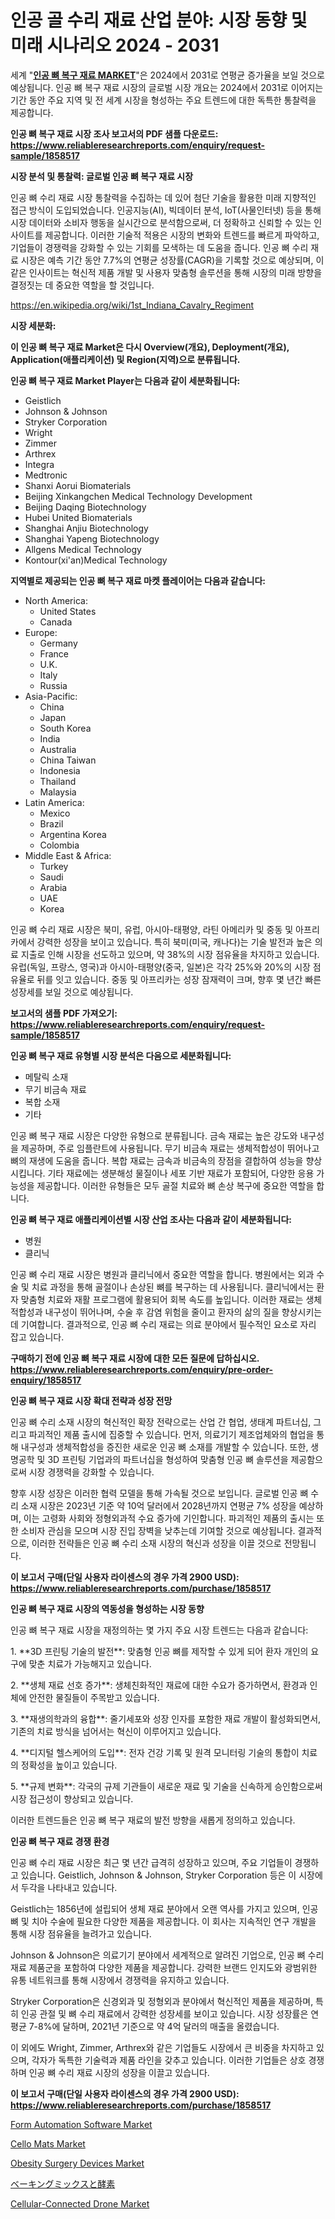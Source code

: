 <p><h1>인공 골 수리 재료 산업 분야: 시장 동향 및 미래 시나리오 2024 - 2031</h1></p><p>세계 "<strong><a href="https://www.reliableresearchreports.com/artificial-bone-repair-material-r1858517">인공 뼈 복구 재료 MARKET</a></strong>"은 2024에서 2031로 연평균 증가율을 보일 것으로 예상됩니다. 인공 뼈 복구 재료 시장의 글로벌 시장 개요는 2024에서 2031로 이어지는 기간 동안 주요 지역 및 전 세계 시장을 형성하는 주요 트렌드에 대한 독특한 통찰력을 제공합니다.</p>
<p><strong>인공 뼈 복구 재료 시장 조사 보고서의 PDF 샘플 다운로드: <a href="https://www.reliableresearchreports.com/enquiry/request-sample/1858517">https://www.reliableresearchreports.com/enquiry/request-sample/1858517</a></strong></p>
<p><strong>시장 분석 및 통찰력: 글로벌 인공 뼈 복구 재료 시장</strong></p>
<p><p>인공 뼈 수리 재료 시장 통찰력을 수집하는 데 있어 첨단 기술을 활용한 미래 지향적인 접근 방식이 도입되었습니다. 인공지능(AI), 빅데이터 분석, IoT(사물인터넷) 등을 통해 시장 데이터와 소비자 행동을 실시간으로 분석함으로써, 더 정확하고 신뢰할 수 있는 인사이트를 제공합니다. 이러한 기술적 적용은 시장의 변화와 트렌드를 빠르게 파악하고, 기업들이 경쟁력을 강화할 수 있는 기회를 모색하는 데 도움을 줍니다. 인공 뼈 수리 재료 시장은 예측 기간 동안 7.7%의 연평균 성장률(CAGR)을 기록할 것으로 예상되며, 이 같은 인사이트는 혁신적 제품 개발 및 사용자 맞춤형 솔루션을 통해 시장의 미래 방향을 결정짓는 데 중요한 역할을 할 것입니다.</p></p>
<p><a href="%7CAUTHORITHY_DOMAIN_URL%7C">https://en.wikipedia.org/wiki/1st_Indiana_Cavalry_Regiment</a></p>
<p><strong>시장 세분화:</strong></p>
<p><strong>이 인공 뼈 복구 재료 Market은 다시 Overview(개요), Deployment(개요), Application(애플리케이션) 및 Region(지역)으로 분류됩니다.</strong></p>
<p><strong>인공 뼈 복구 재료 Market Player는 다음과 같이 세분화됩니다:</strong></p>
<p><ul><li>Geistlich</li><li>Johnson & Johnson</li><li>Stryker Corporation</li><li>Wright</li><li>Zimmer</li><li>Arthrex</li><li>Integra</li><li>Medtronic</li><li>Shanxi Aorui Biomaterials</li><li>Beijing Xinkangchen Medical Technology Development</li><li>Beijing Daqing Biotechnology</li><li>Hubei United Biomaterials</li><li>Shanghai Anjiu Biotechnology</li><li>Shanghai Yapeng Biotechnology</li><li>Allgens Medical Technology</li><li>Kontour(xi'an)Medical Technology</li></ul></p>
<p><strong>지역별로 제공되는 인공 뼈 복구 재료 마켓 플레이어는 다음과 같습니다:</strong></p>
<p><ul>
    <li>
        North America:
        <ul>
            <li>United States</li>
            <li>Canada</li>
        </ul>
    </li>
    <li>
        Europe:
        <ul>
            <li>Germany</li>
            <li>France</li>
            <li>U.K.</li>
            <li>Italy</li>
            <li>Russia</li>
        </ul>
    </li>
    <li>
        Asia-Pacific:
        <ul>
            <li>China</li>
            <li>Japan</li>
            <li>South Korea</li>
            <li>India</li>
            <li>Australia</li>
            <li>China Taiwan</li>
            <li>Indonesia</li>
            <li>Thailand</li>
            <li>Malaysia</li>
        </ul>
    </li>
    <li>
        Latin America:
        <ul>
            <li>Mexico</li>
            <li>Brazil</li>
            <li>Argentina Korea</li>
            <li>Colombia</li>
        </ul>
    </li>
    <li>
        Middle East & Africa:
        <ul>
            <li>Turkey</li>
            <li>Saudi</li>
            <li>Arabia</li>
            <li>UAE</li>
            <li>Korea</li>
        </ul>
    </li>
    </ul></p>
<p><p>인공 뼈 수리 재료 시장은 북미, 유럽, 아시아-태평양, 라틴 아메리카 및 중동 및 아프리카에서 강력한 성장을 보이고 있습니다. 특히 북미(미국, 캐나다)는 기술 발전과 높은 의료 지출로 인해 시장을 선도하고 있으며, 약 38%의 시장 점유율을 차지하고 있습니다. 유럽(독일, 프랑스, 영국)과 아시아-태평양(중국, 일본)은 각각 25%와 20%의 시장 점유율로 뒤를 잇고 있습니다. 중동 및 아프리카는 성장 잠재력이 크며, 향후 몇 년간 빠른 성장세를 보일 것으로 예상됩니다.</p></p>
<p><strong>보고서의 샘플 PDF 가져오기: <a href="https://www.reliableresearchreports.com/enquiry/request-sample/1858517">https://www.reliableresearchreports.com/enquiry/request-sample/1858517</a></strong></p>
<p><strong>인공 뼈 복구 재료 유형별 시장 분석은 다음으로 세분화됩니다:</strong></p>
<p><ul><li>메탈릭 소재</li><li>무기 비금속 재료</li><li>복합 소재</li><li>기타</li></ul></p>
<p><p>인공 뼈 복구 재료 시장은 다양한 유형으로 분류됩니다. 금속 재료는 높은 강도와 내구성을 제공하며, 주로 임플란트에 사용됩니다. 무기 비금속 재료는 생체적합성이 뛰어나고 뼈의 재생에 도움을 줍니다. 복합 재료는 금속과 비금속의 장점을 결합하여 성능을 향상시킵니다. 기타 재료에는 생분해성 물질이나 세포 기반 재료가 포함되어, 다양한 응용 가능성을 제공합니다. 이러한 유형들은 모두 골절 치료와 뼈 손상 복구에 중요한 역할을 합니다.</p></p>
<p><strong>인공 뼈 복구 재료 애플리케이션별 시장 산업 조사는 다음과 같이 세분화됩니다:</strong></p>
<p><ul><li>병원</li><li>클리닉</li></ul></p>
<p><p>인공 뼈 수리 재료 시장은 병원과 클리닉에서 중요한 역할을 합니다. 병원에서는 외과 수술 및 치료 과정을 통해 골절이나 손상된 뼈를 복구하는 데 사용됩니다. 클리닉에서는 환자 맞춤형 치료와 재활 프로그램에 활용되어 회복 속도를 높입니다. 이러한 재료는 생체 적합성과 내구성이 뛰어나며, 수술 후 감염 위험을 줄이고 환자의 삶의 질을 향상시키는 데 기여합니다. 결과적으로, 인공 뼈 수리 재료는 의료 분야에서 필수적인 요소로 자리 잡고 있습니다.</p></p>
<p><strong>구매하기 전에 인공 뼈 복구 재료 시장에 대한 모든 질문에 답하십시오. <a href="https://www.reliableresearchreports.com/enquiry/pre-order-enquiry/1858517">https://www.reliableresearchreports.com/enquiry/pre-order-enquiry/1858517</a></strong></p>
<p><strong>인공 뼈 복구 재료 시장 확대 전략과 성장 전망</strong></p>
<p><p>인공 뼈 수리 소재 시장의 혁신적인 확장 전략으로는 산업 간 협업, 생태계 파트너십, 그리고 파괴적인 제품 출시에 집중할 수 있습니다. 먼저, 의료기기 제조업체와의 협업을 통해 내구성과 생체적합성을 증진한 새로운 인공 뼈 소재를 개발할 수 있습니다. 또한, 생명공학 및 3D 프린팅 기업과의 파트너십을 형성하여 맞춤형 인공 뼈 솔루션을 제공함으로써 시장 경쟁력을 강화할 수 있습니다.</p><p>향후 시장 성장은 이러한 협력 모델을 통해 가속될 것으로 보입니다. 글로벌 인공 뼈 수리 소재 시장은 2023년 기준 약 10억 달러에서 2028년까지 연평균 7% 성장을 예상하며, 이는 고령화 사회와 정형외과적 수요 증가에 기인합니다. 파괴적인 제품의 출시는 또한 소비자 관심을 모으며 시장 진입 장벽을 낮추는데 기여할 것으로 예상됩니다. 결과적으로, 이러한 전략들은 인공 뼈 수리 소재 시장의 혁신과 성장을 이끌 것으로 전망됩니다.</p></p>
<p><strong>이 보고서 구매(단일 사용자 라이센스의 경우 가격 2900 USD): <a href="https://www.reliableresearchreports.com/purchase/1858517">https://www.reliableresearchreports.com/purchase/1858517</a></strong></p>
<p><strong>인공 뼈 복구 재료 시장의 역동성을 형성하는 시장 동향</strong></p>
<p><p>인공 뼈 복구 재료 시장을 재정의하는 몇 가지 주요 시장 트렌드는 다음과 같습니다:</p><p>1. **3D 프린팅 기술의 발전**: 맞춤형 인공 뼈를 제작할 수 있게 되어 환자 개인의 요구에 맞춘 치료가 가능해지고 있습니다.</p><p>2. **생체 재료 선호 증가**: 생체친화적인 재료에 대한 수요가 증가하면서, 환경과 인체에 안전한 물질들이 주목받고 있습니다.</p><p>3. **재생의학과의 융합**: 줄기세포와 성장 인자를 포함한 재료 개발이 활성화되면서, 기존의 치료 방식을 넘어서는 혁신이 이루어지고 있습니다.</p><p>4. **디지털 헬스케어의 도입**: 전자 건강 기록 및 원격 모니터링 기술의 통합이 치료의 정확성을 높이고 있습니다.</p><p>5. **규제 변화**: 각국의 규제 기관들이 새로운 재료 및 기술을 신속하게 승인함으로써 시장 접근성이 향상되고 있습니다.</p><p>이러한 트렌드들은 인공 뼈 복구 재료의 발전 방향을 새롭게 정의하고 있습니다.</p></p>
<p><strong>인공 뼈 복구 재료 경쟁 환경</strong></p>
<p><p>인공 뼈 수리 재료 시장은 최근 몇 년간 급격히 성장하고 있으며, 주요 기업들이 경쟁하고 있습니다. Geistlich, Johnson & Johnson, Stryker Corporation 등은 이 시장에서 두각을 나타내고 있습니다.</p><p>Geistlich는 1856년에 설립되어 생체 재료 분야에서 오랜 역사를 가지고 있으며, 인공 뼈 및 치아 수술에 필요한 다양한 제품을 제공합니다. 이 회사는 지속적인 연구 개발을 통해 시장 점유율을 늘려가고 있습니다.</p><p>Johnson & Johnson은 의료기기 분야에서 세계적으로 알려진 기업으로, 인공 뼈 수리 재료 제품군을 포함하여 다양한 제품을 제공합니다. 강력한 브랜드 인지도와 광범위한 유통 네트워크를 통해 시장에서 경쟁력을 유지하고 있습니다.</p><p>Stryker Corporation은 신경외과 및 정형외과 분야에서 혁신적인 제품을 제공하며, 특히 인공 관절 및 뼈 수리 재료에서 강력한 성장세를 보이고 있습니다. 시장 성장률은 연평균 7-8%에 달하며, 2021년 기준으로 약 4억 달러의 매출을 올렸습니다.</p><p>이 외에도 Wright, Zimmer, Arthrex와 같은 기업들도 시장에서 큰 비중을 차지하고 있으며, 각자가 독특한 기술력과 제품 라인을 갖추고 있습니다. 이러한 기업들은 상호 경쟁하며 인공 뼈 수리 재료 시장의 성장을 이끌고 있습니다.</p></p>
<p><strong>이 보고서 구매(단일 사용자 라이센스의 경우 가격 2900 USD): <a href="https://www.reliableresearchreports.com/purchase/1858517">https://www.reliableresearchreports.com/purchase/1858517</a></strong></p>
<p><p><a href="https://www.linkedin.com/pulse/insights-form-automation-software-market-size-which-expanding-h01lf?trackingId=Hf5mjphxSI%2BtJ3GRxztAQA%3D%3D">Form Automation Software Market</a></p><p><a href="https://github.com/vimar16th/Market-Research-Report-List-6/blob/main/cello-mats-market.md">Cello Mats Market</a></p><p><a href="https://issuu.com/reportprime-2/docs/obesity-surgery-devices-market-size_6fdac3340bfb3e">Obesity Surgery Devices Market</a></p><p><a href="https://github.com/mohamedbakry57/Market-Research-Report-List-6/blob/main/754547787414.md">ベーキングミックスと酵素</a></p><p><a href="https://github.com/luckyshygirl/Market-Research-Report-List-6/blob/main/cellular-connected-drone-market.md">Cellular-Connected Drone Market</a></p></p>